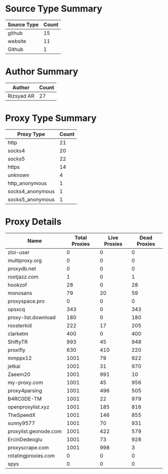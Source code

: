 # Source Type Summary

| Source Type | Count |
|-------------|-------|
| github | 15 |
| website | 11 |
| Github | 1 |


# Author Summary

| Author | Count |
|--------|-------|
| Rizsyad AR | 27 |


# Proxy Type Summary

| Proxy Type | Count |
|------------|-------|
| http | 21 |
| socks4 | 20 |
| socks5 | 22 |
| https | 14 |
| unknown | 4 |
| http_anonymous | 1 |
| socks4_anonymous | 1 |
| socks5_anonymous | 1 |


# Proxy Details

| Name | Total Proxies | Live Proxies | Dead Proxies |
|------|---------------|--------------|---------------|
| zloi-user | 0 | 0 | 0 |
| multiproxy.org | 0 | 0 | 0 |
| proxydb.net | 0 | 0 | 0 |
| rootjazz.com | 1 | 0 | 1 |
| hookzof | 28 | 0 | 28 |
| monosans | 79 | 20 | 59 |
| proxyspace.pro | 0 | 0 | 0 |
| opsxcq | 343 | 0 | 343 |
| proxy-list.download | 180 | 0 | 180 |
| roosterkid | 222 | 17 | 205 |
| clarketm | 400 | 0 | 400 |
| ShiftyTR | 993 | 45 | 948 |
| proxifly | 630 | 410 | 220 |
| mmppx12 | 1001 | 79 | 922 |
| jetkai | 1001 | 31 | 970 |
| Zaeem20 | 1001 | 991 | 10 |
| my-proxy.com | 1001 | 45 | 956 |
| proxy4parsing | 1001 | 496 | 505 |
| B4RC0DE-TM | 1001 | 22 | 979 |
| openproxylist.xyz | 1001 | 185 | 816 |
| TheSpeedX | 1001 | 146 | 855 |
| sunny9577 | 1001 | 70 | 931 |
| proxylist.geonode.com | 1001 | 422 | 579 |
| ErcinDedeoglu | 1001 | 73 | 928 |
| proxyscrape.com | 1001 | 998 | 3 |
| rotatingproxies.com | 0 | 0 | 0 |
| spys | 0 | 0 | 0 |
